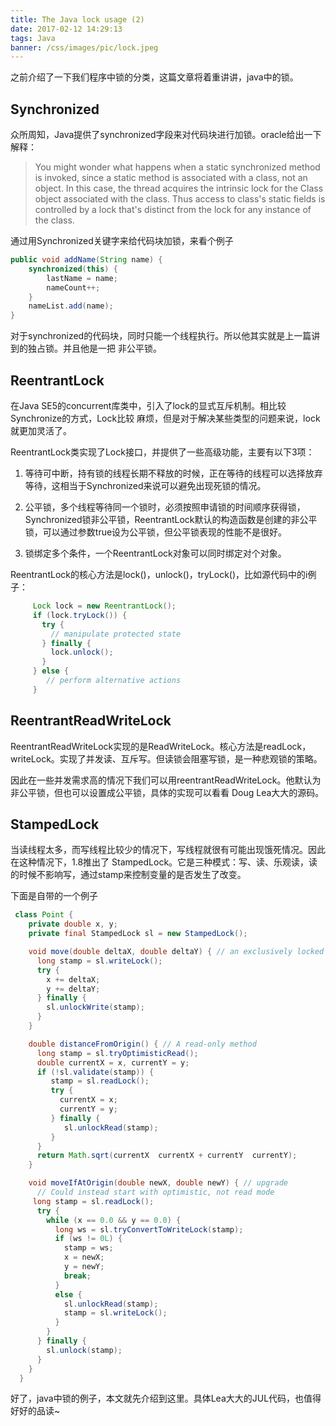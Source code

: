 ```yaml
---
title: The Java lock usage (2)
date: 2017-02-12 14:29:13
tags: Java
banner: /css/images/pic/lock.jpeg
---
```


之前介绍了一下我们程序中锁的分类，这篇文章将着重讲讲，java中的锁。

Synchronized
---

众所周知，Java提供了synchronized字段来对代码块进行加锁。oracle给出一下解释：
> You might wonder what happens when a static synchronized method is invoked, since a static method is associated with a class, not an object. In this case, the thread acquires the intrinsic lock for the Class object associated with the class. Thus access to class's static fields is controlled by a lock that's distinct from the lock for any instance of the class.

<!--more-->

通过用Synchronized关键字来给代码块加锁，来看个例子
```java
public void addName(String name) {
    synchronized(this) {
        lastName = name;
        nameCount++;
    }
    nameList.add(name);
}
```
对于synchronized的代码块，同时只能一个线程执行。所以他其实就是上一篇讲到的独占锁。并且他是一把
非公平锁。

ReentrantLock
---
在Java SE5的concurrent库类中，引入了lock的显式互斥机制。相比较Synchronize的方式，Lock比较
麻烦，但是对于解决某些类型的问题来说，lock就更加灵活了。

ReentrantLock类实现了Lock接口，并提供了一些高级功能，主要有以下3项：

1. 等待可中断，持有锁的线程长期不释放的时候，正在等待的线程可以选择放弃等待，这相当于Synchronized来说可以避免出现死锁的情况。

2. 公平锁，多个线程等待同一个锁时，必须按照申请锁的时间顺序获得锁，Synchronized锁非公平锁，ReentrantLock默认的构造函数是创建的非公平锁，可以通过参数true设为公平锁，但公平锁表现的性能不是很好。

3. 锁绑定多个条件，一个ReentrantLock对象可以同时绑定对个对象。

ReentrantLock的核心方法是lock()，unlock()，tryLock()，比如源代码中的i例子：
```java
     Lock lock = new ReentrantLock();
     if (lock.tryLock()) {
       try {
         // manipulate protected state
       } finally {
         lock.unlock();
       }
     } else {
        // perform alternative actions
     }

```

ReentrantReadWriteLock
---
ReentrantReadWriteLock实现的是ReadWriteLock。核心方法是readLock，writeLock。实现了并发读、互斥写。但读锁会阻塞写锁，是一种悲观锁的策略。

因此在一些并发需求高的情况下我们可以用reentrantReadWriteLock。他默认为非公平锁，但也可以设置成公平锁，具体的实现可以看看
Doug Lea大大的源码。

StampedLock
---
当读线程太多，而写线程比较少的情况下，写线程就很有可能出现饿死情况。因此在这种情况下，1.8推出了
StampedLock。它是三种模式：写、读、乐观读，读的时候不影响写，通过stamp来控制变量的是否发生了改变。

下面是自带的一个例子
```java
 class Point {
    private double x, y;
    private final StampedLock sl = new StampedLock();

    void move(double deltaX, double deltaY) { // an exclusively locked method
      long stamp = sl.writeLock();
      try {
        x += deltaX;
        y += deltaY;
      } finally {
        sl.unlockWrite(stamp);
      }
    }

    double distanceFromOrigin() { // A read-only method
      long stamp = sl.tryOptimisticRead();
      double currentX = x, currentY = y;
      if (!sl.validate(stamp)) {
         stamp = sl.readLock();
         try {
           currentX = x;
           currentY = y;
         } finally {
            sl.unlockRead(stamp);
         }
      }
      return Math.sqrt(currentX  currentX + currentY  currentY);
    }

    void moveIfAtOrigin(double newX, double newY) { // upgrade
      // Could instead start with optimistic, not read mode
     long stamp = sl.readLock();
      try {
        while (x == 0.0 && y == 0.0) {
          long ws = sl.tryConvertToWriteLock(stamp);
          if (ws != 0L) {
            stamp = ws;
            x = newX;
            y = newY;
            break;
          }
          else {
            sl.unlockRead(stamp);
            stamp = sl.writeLock();
          }
        }
      } finally {
        sl.unlock(stamp);
      }
    }
  }
```

好了，java中锁的例子，本文就先介绍到这里。具体Lea大大的JUL代码，也值得好好的品读~
